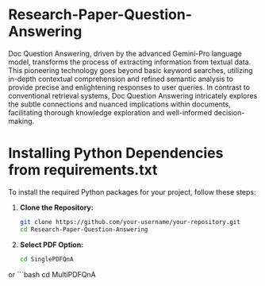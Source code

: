 # Research-Paper-Question-Answering
Doc Question Answering, driven by the advanced Gemini-Pro language model, transforms the process of extracting information from textual data. This pioneering technology goes beyond basic keyword searches, utilizing in-depth contextual comprehension and refined semantic analysis to provide precise and enlightening responses to user queries. In contrast to conventional retrieval systems, Doc Question Answering intricately explores the subtle connections and nuanced implications within documents, facilitating thorough knowledge exploration and well-informed decision-making.

# Installing Python Dependencies from requirements.txt

To install the required Python packages for your project, follow these steps:

1. **Clone the Repository:**
   ```bash
   git clone https://github.com/your-username/your-repository.git
   cd Research-Paper-Question-Answering

2. **Select PDF Option:**
   ```bash
   cd SinglePDFQnA
or 
      ```bash
      cd MultiPDFQnA


